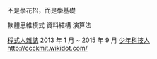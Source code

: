 不是學花招，而是學基礎

軟體思維模式 資料結構 演算法


[程式人雜誌](http://programmermagazine.github.io/home) 2013 年 1 月 ~ 2015 年 9 月
[少年科技人](http://programmermagazine.github.io/youngmaker) 
http://ccckmit.wikidot.com/
